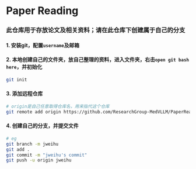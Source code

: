 # Paper Reading

### 此仓库用于存放论文及相关资料；请在此仓库下创建属于自己的分支

#### 1. 安装git，配置`username`及邮箱

#### 2. 本地创建自己的文件夹，放自己整理的资料，进入文件夹，右击`open git bash here`，并初始化

~~~bash
git init
~~~

#### 3. 添加远程仓库

~~~bash
# origin是自己任意取得仓库名，用来指代这个仓库
git remote add origin https://github.com/ResearchGroup-MedVLLM/PaperReading.git
~~~

#### 4. 创建自己的分支，并提交文件

~~~bash
# eg
git branch -m jweihu
git add .
git commit -m "jweihu's commit"
git push -u origin jweihu
~~~



